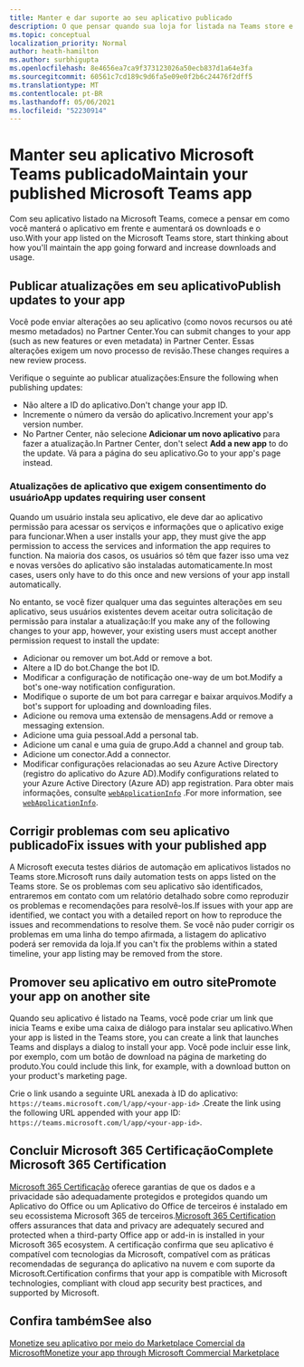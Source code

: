 ```yaml
---
title: Manter e dar suporte ao seu aplicativo publicado
description: O que pensar quando sua loja for listada na Teams store e no AppSource.
ms.topic: conceptual
localization_priority: Normal
author: heath-hamilton
ms.author: surbhigupta
ms.openlocfilehash: 8e4656ea7ca9f373123026a50ecb837d1a64e3fa
ms.sourcegitcommit: 60561c7cd189c9d6fa5e09e0f2b6c24476f2dff5
ms.translationtype: MT
ms.contentlocale: pt-BR
ms.lasthandoff: 05/06/2021
ms.locfileid: "52230914"
---
```

# <a name="maintain-your-published-microsoft-teams-app"></a><span data-ttu-id="62e91-103">Manter seu aplicativo Microsoft Teams publicado</span><span class="sxs-lookup"><span data-stu-id="62e91-103">Maintain your published Microsoft Teams app</span></span>

<span data-ttu-id="62e91-104">Com seu aplicativo listado na Microsoft Teams, comece a pensar em como você manterá o aplicativo em frente e aumentará os downloads e o uso.</span><span class="sxs-lookup"><span data-stu-id="62e91-104">With your app listed on the Microsoft Teams store, start thinking about how you'll maintain the app going forward and increase downloads and usage.</span></span>

## <a name="publish-updates-to-your-app"></a><span data-ttu-id="62e91-105">Publicar atualizações em seu aplicativo</span><span class="sxs-lookup"><span data-stu-id="62e91-105">Publish updates to your app</span></span>

<span data-ttu-id="62e91-106">Você pode enviar alterações ao seu aplicativo (como novos recursos ou até mesmo metadados) no Partner Center.</span><span class="sxs-lookup"><span data-stu-id="62e91-106">You can submit changes to your app (such as new features or even metadata) in Partner Center.</span></span> <span data-ttu-id="62e91-107">Essas alterações exigem um novo processo de revisão.</span><span class="sxs-lookup"><span data-stu-id="62e91-107">These changes requires a new review process.</span></span>

<span data-ttu-id="62e91-108">Verifique o seguinte ao publicar atualizações:</span><span class="sxs-lookup"><span data-stu-id="62e91-108">Ensure the following when publishing updates:</span></span>

* <span data-ttu-id="62e91-109">Não altere a ID do aplicativo.</span><span class="sxs-lookup"><span data-stu-id="62e91-109">Don't change your app ID.</span></span>
* <span data-ttu-id="62e91-110">Incremente o número da versão do aplicativo.</span><span class="sxs-lookup"><span data-stu-id="62e91-110">Increment your app's version number.</span></span>
* <span data-ttu-id="62e91-111">No Partner Center, não selecione **Adicionar um novo aplicativo** para fazer a atualização.</span><span class="sxs-lookup"><span data-stu-id="62e91-111">In Partner Center, don't select **Add a new app** to do the update.</span></span> <span data-ttu-id="62e91-112">Vá para a página do seu aplicativo.</span><span class="sxs-lookup"><span data-stu-id="62e91-112">Go to your app's page instead.</span></span>

### <a name="app-updates-requiring-user-consent"></a><span data-ttu-id="62e91-113">Atualizações de aplicativo que exigem consentimento do usuário</span><span class="sxs-lookup"><span data-stu-id="62e91-113">App updates requiring user consent</span></span>

<span data-ttu-id="62e91-114">Quando um usuário instala seu aplicativo, ele deve dar ao aplicativo permissão para acessar os serviços e informações que o aplicativo exige para funcionar.</span><span class="sxs-lookup"><span data-stu-id="62e91-114">When a user installs your app, they must give the app permission to access the services and information the app requires to function.</span></span> <span data-ttu-id="62e91-115">Na maioria dos casos, os usuários só têm que fazer isso uma vez e novas versões do aplicativo são instaladas automaticamente.</span><span class="sxs-lookup"><span data-stu-id="62e91-115">In most cases, users only have to do this once and new versions of your app install automatically.</span></span>

<span data-ttu-id="62e91-116">No entanto, se você fizer qualquer uma das seguintes alterações em seu aplicativo, seus usuários existentes devem aceitar outra solicitação de permissão para instalar a atualização:</span><span class="sxs-lookup"><span data-stu-id="62e91-116">If you make any of the following changes to your app, however, your existing users must accept another permission request to install the update:</span></span>

* <span data-ttu-id="62e91-117">Adicionar ou remover um bot.</span><span class="sxs-lookup"><span data-stu-id="62e91-117">Add or remove a bot.</span></span>
* <span data-ttu-id="62e91-118">Altere a ID do bot.</span><span class="sxs-lookup"><span data-stu-id="62e91-118">Change the bot ID.</span></span>
* <span data-ttu-id="62e91-119">Modificar a configuração de notificação one-way de um bot.</span><span class="sxs-lookup"><span data-stu-id="62e91-119">Modify a bot's one-way notification configuration.</span></span>
* <span data-ttu-id="62e91-120">Modifique o suporte de um bot para carregar e baixar arquivos.</span><span class="sxs-lookup"><span data-stu-id="62e91-120">Modify a bot's support for uploading and downloading files.</span></span>
* <span data-ttu-id="62e91-121">Adicione ou remova uma extensão de mensagens.</span><span class="sxs-lookup"><span data-stu-id="62e91-121">Add or remove a messaging extension.</span></span>
* <span data-ttu-id="62e91-122">Adicione uma guia pessoal.</span><span class="sxs-lookup"><span data-stu-id="62e91-122">Add a personal tab.</span></span>
* <span data-ttu-id="62e91-123">Adicione um canal e uma guia de grupo.</span><span class="sxs-lookup"><span data-stu-id="62e91-123">Add a channel and group tab.</span></span>
* <span data-ttu-id="62e91-124">Adicione um conector.</span><span class="sxs-lookup"><span data-stu-id="62e91-124">Add a connector.</span></span>
* <span data-ttu-id="62e91-125">Modificar configurações relacionadas ao seu Azure Active Directory (registro do aplicativo do Azure AD).</span><span class="sxs-lookup"><span data-stu-id="62e91-125">Modify configurations related to your Azure Active Directory (Azure AD) app registration.</span></span> <span data-ttu-id="62e91-126">Para obter mais informações, consulte [`webApplicationInfo`](~/resources/schema/manifest-schema.md#webapplicationinfo) .</span><span class="sxs-lookup"><span data-stu-id="62e91-126">For more information, see [`webApplicationInfo`](~/resources/schema/manifest-schema.md#webapplicationinfo).</span></span>

## <a name="fix-issues-with-your-published-app"></a><span data-ttu-id="62e91-127">Corrigir problemas com seu aplicativo publicado</span><span class="sxs-lookup"><span data-stu-id="62e91-127">Fix issues with your published app</span></span>

<span data-ttu-id="62e91-128">A Microsoft executa testes diários de automação em aplicativos listados no Teams store.</span><span class="sxs-lookup"><span data-stu-id="62e91-128">Microsoft runs daily automation tests on apps listed on the Teams store.</span></span> <span data-ttu-id="62e91-129">Se os problemas com seu aplicativo são identificados, entraremos em contato com um relatório detalhado sobre como reproduzir os problemas e recomendações para resolvê-los.</span><span class="sxs-lookup"><span data-stu-id="62e91-129">If issues with your app are identified, we contact you with a detailed report on how to reproduce the issues and recommendations to resolve them.</span></span> <span data-ttu-id="62e91-130">Se você não puder corrigir os problemas em uma linha do tempo afirmada, a listagem do aplicativo poderá ser removida da loja.</span><span class="sxs-lookup"><span data-stu-id="62e91-130">If you can't fix the problems within a stated timeline, your app listing may be removed from the store.</span></span>

## <a name="promote-your-app-on-another-site"></a><span data-ttu-id="62e91-131">Promover seu aplicativo em outro site</span><span class="sxs-lookup"><span data-stu-id="62e91-131">Promote your app on another site</span></span>

<span data-ttu-id="62e91-132">Quando seu aplicativo é listado na Teams, você pode criar um link que inicia Teams e exibe uma caixa de diálogo para instalar seu aplicativo.</span><span class="sxs-lookup"><span data-stu-id="62e91-132">When your app is listed in the Teams store, you can create a link that launches Teams and displays a dialog to install your app.</span></span> <span data-ttu-id="62e91-133">Você pode incluir esse link, por exemplo, com um botão de download na página de marketing do produto.</span><span class="sxs-lookup"><span data-stu-id="62e91-133">You could include this link, for example, with a download button on your product's marketing page.</span></span>

<span data-ttu-id="62e91-134">Crie o link usando a seguinte URL anexada à ID do aplicativo: `https://teams.microsoft.com/l/app/<your-app-id>` .</span><span class="sxs-lookup"><span data-stu-id="62e91-134">Create the link using the following URL appended with your app ID: `https://teams.microsoft.com/l/app/<your-app-id>`.</span></span>

## <a name="complete-microsoft-365-certification"></a><span data-ttu-id="62e91-135">Concluir Microsoft 365 Certificação</span><span class="sxs-lookup"><span data-stu-id="62e91-135">Complete Microsoft 365 Certification</span></span>

<span data-ttu-id="62e91-136">[Microsoft 365 Certificação](/microsoft-365-app-certification/docs/certification) oferece garantias de que os dados e a privacidade são adequadamente protegidos e protegidos quando um Aplicativo do Office ou um Aplicativo do Office de terceiros é instalado em seu ecossistema Microsoft 365 de terceiros.</span><span class="sxs-lookup"><span data-stu-id="62e91-136">[Microsoft 365 Certification](/microsoft-365-app-certification/docs/certification) offers assurances that data and privacy are adequately secured and protected when a third-party Office app or add-in is installed in your Microsoft 365 ecosystem.</span></span> <span data-ttu-id="62e91-137">A certificação confirma que seu aplicativo é compatível com tecnologias da Microsoft, compatível com as práticas recomendadas de segurança do aplicativo na nuvem e com suporte da Microsoft.</span><span class="sxs-lookup"><span data-stu-id="62e91-137">Certification confirms that your app is compatible with Microsoft technologies, compliant with cloud app security best practices, and supported by Microsoft.</span></span>

## <a name="see-also"></a><span data-ttu-id="62e91-138">Confira também</span><span class="sxs-lookup"><span data-stu-id="62e91-138">See also</span></span>

[<span data-ttu-id="62e91-139">Monetize seu aplicativo por meio do Marketplace Comercial da Microsoft</span><span class="sxs-lookup"><span data-stu-id="62e91-139">Monetize your app through Microsoft Commercial Marketplace</span></span>](/office/dev/store/monetize-addins-through-microsoft-commercial-marketplace)
